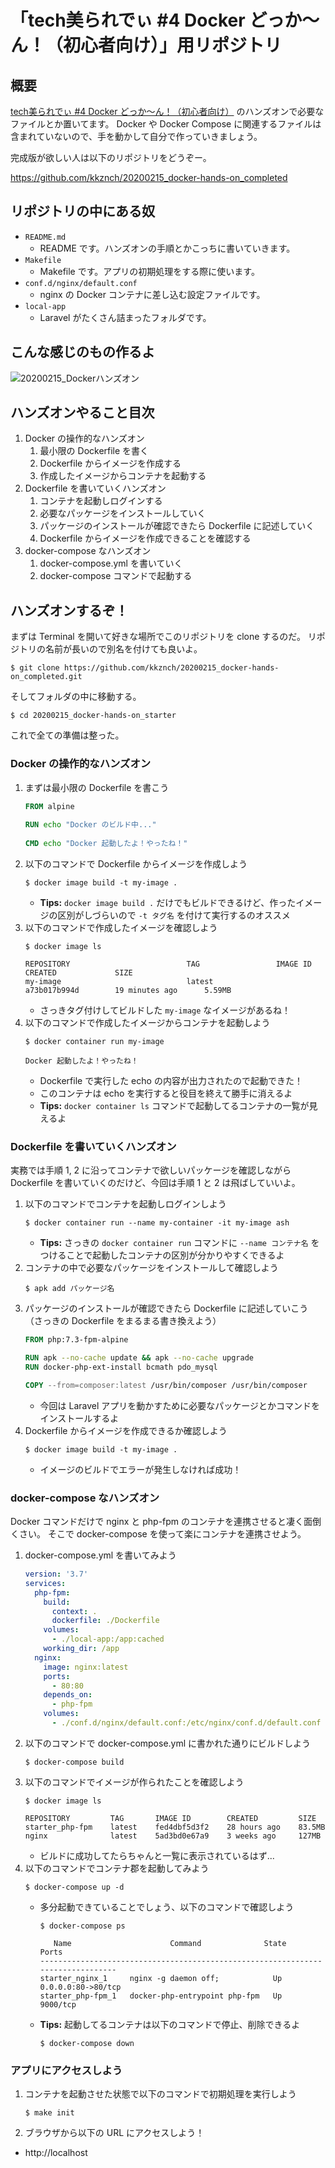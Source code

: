 # 「tech美られでぃ #4 Docker どっか〜ん！（初心者向け）」用リポジトリ

## 概要

[tech美られでぃ #4 Docker どっか〜ん！（初心者向け）](https://tech-chura-lady.connpass.com/event/163133) のハンズオンで必要なファイルとか置いてます。
Docker や Docker Compose に関連するファイルは含まれていないので、手を動かして自分で作っていきましょう。

完成版が欲しい人は以下のリポジトリをどうぞー。

https://github.com/kkznch/20200215_docker-hands-on_completed


## リポジトリの中にある奴

- `README.md`
  - README です。ハンズオンの手順とかこっちに書いていきます。
- `Makefile`
  - Makefile です。アプリの初期処理をする際に使います。
- `conf.d/nginx/default.conf`
  - nginx の Docker コンテナに差し込む設定ファイルです。
- `local-app`
  - Laravel がたくさん詰まったフォルダです。

## こんな感じのもの作るよ

![20200215_Dockerハンズオン](https://user-images.githubusercontent.com/1622387/74581705-bb872700-4ff5-11ea-8abc-8616718bcde6.png)

## ハンズオンやること目次

1. Docker の操作的なハンズオン
    1. 最小限の Dockerfile を書く
    2. Dockerfile からイメージを作成する
    3. 作成したイメージからコンテナを起動する
2.  Dockerfile を書いていくハンズオン
    1. コンテナを起動しログインする
    2. 必要なパッケージをインストールしていく
    3. パッケージのインストールが確認できたら Dockerfile に記述していく
    4. Dockerfile からイメージを作成できることを確認する
3. docker-compose なハンズオン
    1. docker-compose.yml を書いていく
    2. docker-compose コマンドで起動する

## ハンズオンするぞ！

まずは Terminal を開いて好きな場所でこのリポジトリを clone するのだ。
リポジトリの名前が長いので別名を付けても良いよ。

```shell
$ git clone https://github.com/kkznch/20200215_docker-hands-on_completed.git
```

そしてフォルダの中に移動する。

```shell
$ cd 20200215_docker-hands-on_starter
```

これで全ての準備は整った。

### Docker の操作的なハンズオン

1. まずは最小限の Dockerfile を書こう
    ```Dockerfile
    FROM alpine
  
    RUN echo "Docker のビルド中..."
  
    CMD echo "Docker 起動したよ！やったね！"
    ```
2. 以下のコマンドで Dockerfile からイメージを作成しよう
    ```shell
    $ docker image build -t my-image .
    ```
    - **Tips:** `docker image build .` だけでもビルドできるけど、作ったイメージの区別がしづらいので `-t タグ名` を付けて実行するのオススメ
3. 以下のコマンドで作成したイメージを確認しよう
    ```shell
    $ docker image ls
  
    REPOSITORY                          TAG                 IMAGE ID            CREATED             SIZE
    my-image                            latest              a73b017b994d        19 minutes ago      5.59MB
    ```
    - さっきタグ付けしてビルドした `my-image` なイメージがあるね！
4. 以下のコマンドで作成したイメージからコンテナを起動しよう
    ```shell
    $ docker container run my-image
  
    Docker 起動したよ！やったね！
    ```
    - Dockerfile で実行した echo の内容が出力されたので起動できた！
    - このコンテナは echo を実行すると役目を終えて勝手に消えるよ
    - **Tips:** `docker container ls` コマンドで起動してるコンテナの一覧が見えるよ

### Dockerfile を書いていくハンズオン

実務では手順 1, 2 に沿ってコンテナで欲しいパッケージを確認しながら Dockerfile を書いていくのだけど、今回は手順 1 と 2 は飛ばしていいよ。


1. 以下のコマンドでコンテナを起動しログインしよう
    ```shell
    $ docker container run --name my-container -it my-image ash
    ```
    - **Tips:** さっきの `docker container run` コマンドに `--name コンテナ名` をつけることで起動したコンテナの区別が分かりやすくできるよ  
2. コンテナの中で必要なパッケージをインストールして確認しよう
    ```shell
    $ apk add パッケージ名
    ```
3. パッケージのインストールが確認できたら Dockerfile に記述していこう（さっきの Dockerfile をまるまる書き換えよう）
    ```Dockerfile
    FROM php:7.3-fpm-alpine

    RUN apk --no-cache update && apk --no-cache upgrade
    RUN docker-php-ext-install bcmath pdo_mysql

    COPY --from=composer:latest /usr/bin/composer /usr/bin/composer
    ```
    - 今回は Laravel アプリを動かすために必要なパッケージとかコマンドをインストールするよ
4. Dockerfile からイメージを作成できるか確認しよう
    ```shell
    $ docker image build -t my-image .
    ```
    - イメージのビルドでエラーが発生しなければ成功！

### docker-compose なハンズオン

Docker コマンドだけで nginx と php-fpm のコンテナを連携させると凄く面倒くさい。
そこで docker-compose を使って楽にコンテナを連携させよう。

1. docker-compose.yml を書いてみよう
    ```yml:docker-compose.yml
    version: '3.7'
    services:
      php-fpm:
        build:
          context: .
          dockerfile: ./Dockerfile
        volumes:
          - ./local-app:/app:cached
        working_dir: /app
      nginx:
        image: nginx:latest
        ports:
          - 80:80
        depends_on:
          - php-fpm
        volumes:
          - ./conf.d/nginx/default.conf:/etc/nginx/conf.d/default.conf
    ```
2. 以下のコマンドで docker-compose.yml に書かれた通りにビルドしよう
    ```shell
    $ docker-compose build
    ```
3. 以下のコマンドでイメージが作られたことを確認しよう
    ```shell
    $ docker image ls
  
    REPOSITORY         TAG       IMAGE ID        CREATED         SIZE
    starter_php-fpm    latest    fed4dbf5d3f2    28 hours ago    83.5MB
    nginx              latest    5ad3bd0e67a9    3 weeks ago     127MB
    ```
    - ビルドに成功してたらちゃんと一覧に表示されているはず...
4. 以下のコマンドでコンテナ郡を起動してみよう
    ```shell
    $ docker-compose up -d
    ```
    - 多分起動できていることでしょう、以下のコマンドで確認しよう
        ```shell
        $ docker-compose ps

           Name                      Command              State         Ports
        --------------------------------------------------------------------------------
        starter_nginx_1     nginx -g daemon off;            Up      0.0.0.0:80->80/tcp
        starter_php-fpm_1   docker-php-entrypoint php-fpm   Up      9000/tcp
        ```
    - **Tips:** 起動してるコンテナは以下のコマンドで停止、削除できるよ
        ```shell
        $ docker-compose down
        ```

### アプリにアクセスしよう

1. コンテナを起動させた状態で以下のコマンドで初期処理を実行しよう
    ```shell
    $ make init
    ```
2. ブラウザから以下の URL にアクセスしよう！
  - http://localhost
